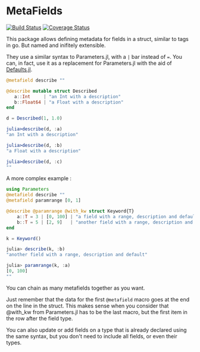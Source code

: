 # MetaFields

[![Build Status](https://travis-ci.org/rafaqz/MetaFields.jl.svg?branch=master)](https://travis-ci.org/rafaqz/MetaFields.jl)
[![Coverage Status](https://coveralls.io/repos/rafaqz/MetaFields.jl/badge.svg?branch=master&service=github)](https://coveralls.io/github/rafaqz/MetaFields.jl?branch=master)

This package allows defining metadata for fields in a struct, similar to tags in go. But named and inifitely
extensible.

They use a similar syntax to Parameters.jl, with a `|` bar instead of
`=`. You can, in fact, use it as a replacement for Parameters.jl with the aid of 
[Defaults.jl](https://github.com/rafaqz/Defaults.jl).

```julia
@metafield describe ""

@describe mutable struct Described
   a::Int     | "an Int with a description"  
   b::Float64 | "a Float with a description"
end

d = Described(1, 1.0)

julia>describe(d, :a) 
"an Int with a description"  

julia>describe(d, :b) 
"a Float with a description"  

julia>describe(d, :c) 
""  
```

A more complex example :

```julia
using Parameters
@metafield describe ""
@metafield paramrange [0, 1]

@describe @paramrange @with_kw struct Keyword{T}
    a::T = 3 | [0, 100] | "a field with a range, description and default"
    b::T = 5 | [2, 9]   | "another field with a range, description and default"
end

k = Keyword()

julia> describe(k, :b) 
"another field with a range, description and default"

julia> paramrange(k, :a) 
[0, 100]
""  
```

You can chain as many metafields together as you want. 

Just remember that the data for the first `@metafield` macro
goes at the end on the line in the struct. This makes sense when you consider that @with_kw
from Parameters.jl has to be the last macro, but the first item in the row after
the field type.

You can also update or add fields on a type that is already declared using the
same syntax, but you don't need to include all fields, or even their types.
